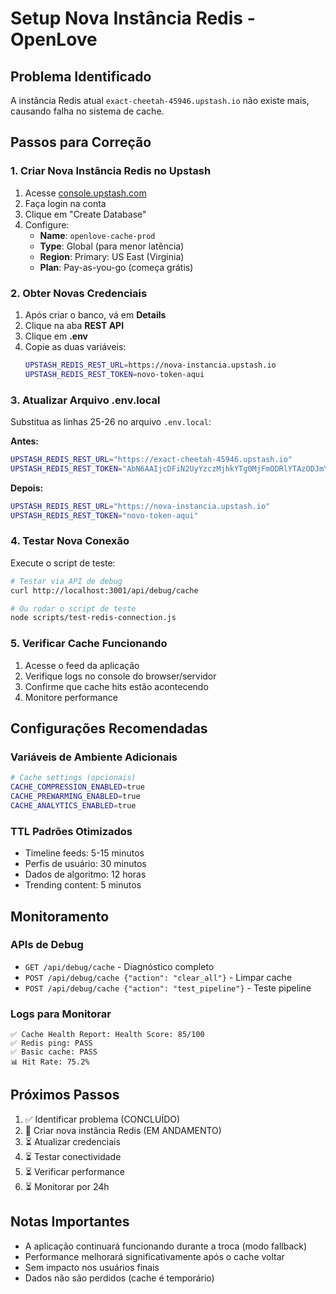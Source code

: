 # Setup Nova Instância Redis - OpenLove

## Problema Identificado
A instância Redis atual `exact-cheetah-45946.upstash.io` não existe mais, causando falha no sistema de cache.

## Passos para Correção

### 1. Criar Nova Instância Redis no Upstash

1. Acesse [console.upstash.com](https://console.upstash.com/)
2. Faça login na conta
3. Clique em "Create Database"
4. Configure:
   - **Name**: `openlove-cache-prod`
   - **Type**: Global (para menor latência)
   - **Region**: Primary: US East (Virginia) 
   - **Plan**: Pay-as-you-go (começa grátis)

### 2. Obter Novas Credenciais

1. Após criar o banco, vá em **Details**
2. Clique na aba **REST API**
3. Clique em **.env** 
4. Copie as duas variáveis:
   ```bash
   UPSTASH_REDIS_REST_URL=https://nova-instancia.upstash.io
   UPSTASH_REDIS_REST_TOKEN=novo-token-aqui
   ```

### 3. Atualizar Arquivo .env.local

Substitua as linhas 25-26 no arquivo `.env.local`:

**Antes:**
```bash
UPSTASH_REDIS_REST_URL="https://exact-cheetah-45946.upstash.io"
UPSTASH_REDIS_REST_TOKEN="AbN6AAIjcDFiN2UyYzczMjhkYTg0MjFmODRlYTAzODJmYjI5ODEwZHAxMA"
```

**Depois:**
```bash
UPSTASH_REDIS_REST_URL="https://nova-instancia.upstash.io"
UPSTASH_REDIS_REST_TOKEN="novo-token-aqui"
```

### 4. Testar Nova Conexão

Execute o script de teste:
```bash
# Testar via API de debug
curl http://localhost:3001/api/debug/cache

# Ou rodar o script de teste
node scripts/test-redis-connection.js
```

### 5. Verificar Cache Funcionando

1. Acesse o feed da aplicação
2. Verifique logs no console do browser/servidor
3. Confirme que cache hits estão acontecendo
4. Monitore performance

## Configurações Recomendadas

### Variáveis de Ambiente Adicionais
```bash
# Cache settings (opcionais)
CACHE_COMPRESSION_ENABLED=true
CACHE_PREWARMING_ENABLED=true
CACHE_ANALYTICS_ENABLED=true
```

### TTL Padrões Otimizados
- Timeline feeds: 5-15 minutos
- Perfis de usuário: 30 minutos
- Dados de algoritmo: 12 horas
- Trending content: 5 minutos

## Monitoramento

### APIs de Debug
- `GET /api/debug/cache` - Diagnóstico completo
- `POST /api/debug/cache {"action": "clear_all"}` - Limpar cache
- `POST /api/debug/cache {"action": "test_pipeline"}` - Teste pipeline

### Logs para Monitorar
```
✅ Cache Health Report: Health Score: 85/100
✅ Redis ping: PASS
✅ Basic cache: PASS
📊 Hit Rate: 75.2%
```

## Próximos Passos

1. ✅ Identificar problema (CONCLUÍDO)
2. 🔄 Criar nova instância Redis (EM ANDAMENTO)
3. ⏳ Atualizar credenciais
4. ⏳ Testar conectividade
5. ⏳ Verificar performance
6. ⏳ Monitorar por 24h

## Notas Importantes

- A aplicação continuará funcionando durante a troca (modo fallback)
- Performance melhorará significativamente após o cache voltar
- Sem impacto nos usuários finais
- Dados não são perdidos (cache é temporário)